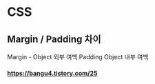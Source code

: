 # CSS

## Margin / Padding 차이
Margin - Object 외부 여백
Padding Object 내부 여백
#### https://bangu4.tistory.com/25